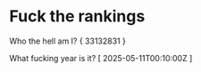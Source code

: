 # Fuck the rankings

Who the hell am I?
{ 33132831 }

What fucking year is it?
[ 2025-05-11T00:10:00Z ]
